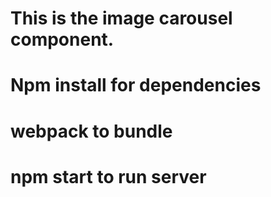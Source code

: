 # This is the image carousel component.
# Npm install for dependencies
# webpack to bundle
# npm start to run server